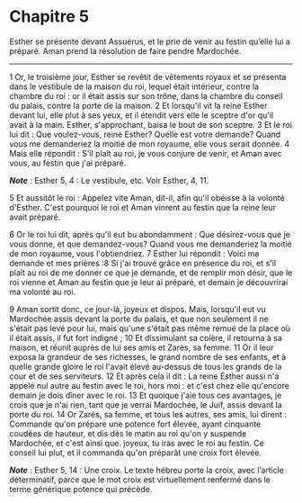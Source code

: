 # Chapitre 5

Esther se présente devant Assuérus, et le prie de venir au festin qu’elle lui a préparé.
Aman prend la résolution de faire pendre Mardochée.

***

1 Or, le troisième jour, Esther se revêtit de vêtements royaux et se présenta dans le vestibule de la maison du roi, lequel était intérieur, contre la chambre du roi : or il était assis sur son trône, dans la chambre du conseil du palais, contre la porte de la maison. 2 Et lorsqu'il vit la reine Esther devant lui, elle plut à ses yeux, et il étendit vers elle le sceptre d'or qu'il avait à la main. Esther, s'approchant, baisa le bout de son sceptre. 3 Et le roi lui dit : Que voulez-vous, reine Esther? Quelle est votre demande? Quand vous me demanderiez la moitié de mon royaume, elle vous serait donnée. 4 Mais elle répondit : S'il plaît au roi, je vous conjure de venir, et Aman avec vous, au festin que j'ai préparé.

***Note*** :  Esther 5, 4 : Le vestibule, etc. Voir Esther, 4, 11.

5 Et aussitôt le roi : Appelez vite Aman, dit-il, afin qu'il obéisse à la volonté d'Esther. C'est pourquoi le roi et Aman vinrent au festin que la reine leur avait préparé.


6 Or le roi lui dit, après qu'il eut bu abondamment : Que désirez-vous que je vous donne, et que demandez-vous? Quand vous me demanderiez la moitié de mon royaume, vous l'obtiendriez. 7 Esther lui répondit : Voici ma demande et mes prières :8 Si j'ai trouvé grâce en présence du roi, et s'il plaît au roi de me donner ce que je demande, et de remplir mon désir, que le roi vienne et Aman au festin que je leur ai préparé, et demain je découvrirai ma volonté au roi.


9 Aman sortit donc, ce jour-là, joyeux et dispos. Mais, lorsqu'il eut vu Mardochée assis devant la porte du palais, et que non seulement il ne s'était pas levé pour lui, mais qu'une s'était pas même remué de la place où il était assis, il fut fort indigné ; 10 Et dissimulant sa colère, il retourna à sa maison, et réunit auprès de lui ses amis et Zarès, sa femme. 11 Or il leur exposa la grandeur de ses richesses, le grand nombre de ses enfants, et à quelle grande gloire le roi l'avait élevé au-dessus de tous les grands de la cour et de ses serviteurs. 12 Et après cela il dit : La reine Esther aussi n'a appelé nul autre au festin avec le roi, hors moi : et c'est chez elle qu'encore demain je dois dîner avec le roi. 13 Et quoique j'aie tous ces avantages, je crois que je n'ai rien, tant que je verrai Mardochée, le Juif, assis devant la porte du roi. 14 Or Zarès, sa femme, et tous les autres, ses amis, lui dirent : Commande qu'on prépare une potence fort élevée, ayant cinquante coudées de hauteur, et dis dès le matin
au roi qu'on y suspende Mardochée, et c'est ainsi que. joyeux, tu iras avec le roi au festin. Ce conseil lui plut, et il commanda qu'on préparât une croix fort élevée.

***Note*** :  Esther 5, 14 : Une croix. Le texte hébreu porte la croix, avec l’article déterminatif, parce que le mot croix est virtuellement renfermé dans le terme générique potence qui précède.

